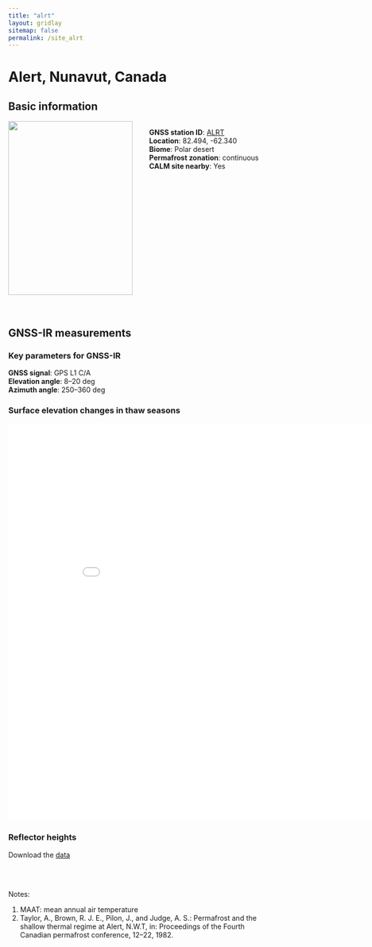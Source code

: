 ```yaml
---
title: "alrt"
layout: gridlay
sitemap: false
permalink: /site_alrt
---
```


# Alert, Nunavut, Canada

## Basic information

<div markdown="0" id="information" class="col-sm-12">
    <!--
    <div markdown="0" id="geolocation" class="col-sm-6">
        <iframe width="350px" height="350px" frameborder="0" src="{{ site.url }}{{ site.baseurl }}/maps/alrt.html"></iframe>  
    </div>
    -->
    <img src="{{ site.url }}{{ site.baseurl }}/photos/alrt.jpg" width="250px" height="350px" border="0">
    <p style="float:right">
    <b>GNSS station ID</b>:         <a href="https://webapp.geod.nrcan.gc.ca/geod/data-donnees/station/report-rapport.php?id=M029001">ALRT</a><br/>            
    <b>Location</b>:                82.494, -62.340<br/>
    <b>Biome</b>:                   Polar desert<br/>
    <b>Permafrost zonation</b>:     continuous<br/>
    <b>CALM site nearby</b>:        Yes<br/>
    <!-- 
    <b>Landcover</b>:               Mainly silts, sands, and shattered rocks filled with ice, ranging from 2.4 to 4 m thick (Taylor et al., 1982) 
    -->
    </p>
</div>


<br/>
<br/>

## GNSS-IR measurements  

### Key parameters for GNSS-IR
**GNSS signal**:            GPS L1 C/A <br/>
**Elevation angle**:        8–20 deg <br/>
**Azimuth angle**:          250–360 deg <br/>

### Surface elevation changes in thaw seasons
<iframe width="900" height="800" frameborder="0" scrolling="no" src="{{ site.url }}{{ site.baseurl }}/gnssir/alrt_plot.html"></iframe>

### Reflector heights  
Download the [data](../gnssir/alrt.csv) 

<br/>
<br/>

Notes:
1. MAAT: mean annual air temperature
2. Taylor, A., Brown, R. J. E., Pilon, J., and Judge, A. S.: Permafrost and the shallow thermal regime at Alert, N.W.T, in: Proceedings of the Fourth Canadian permafrost conference, 12–22, 1982.





